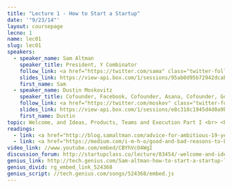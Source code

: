 ```yaml
---
title: "Lecture 1 - How to Start a Startup"
date: '"9/23/14"'
layout: coursepage
lecno: 1
name: lec01
slug: lec01
speakers:
  - speaker_name: Sam Altman
    speaker_title: President, Y Combinator
    follow_link: <a href="https://twitter.com/sama" class="twitter-follow-button" data-show-count="false" data-show-screen-name="true">Follow @sama</a>
    slides_link: https://view-api.box.com/1/sessions/95ab0d95b72942dcab9fe6e483b33d03/view
    first_name: Sam
  - speaker_name: Dustin Moskovitz
    speaker_title: Cofounder, Facebook, Cofounder, Asana, Cofounder, Good Ventures
    follow_link: <a href="https://twitter.com/moskov" class="twitter-follow-button" data-show-count="false" data-show-screen-name="true">Follow @moskov</a>
    slides_link: https://view-api.box.com/1/sessions/e8c318c1945d4d0a9b3ac3bab12f8558/view
    first_name: Dustin
topic: Welcome, and Ideas, Products, Teams and Execution Part I <br> <br> Why to Start a Startup
readings:
  - link: <a href="http://blog.samaltman.com/advice-for-ambitious-19-year-olds">Advice for Ambitious 19 year olds</a> by Sam Altman
  - link: <a href="https://medium.com/i-m-h-o/good-and-bad-reasons-to-become-an-entrepreneur-decf0766de8d">Good and Bad Reasons to Become an Entrepreneur</a> by Dustin Moskovitz
video_link: //www.youtube.com/embed/CBYhVcO4WgI
discussion_forum: http://startupclass.co/lecture/83454/-welcome-and-ideas-products-teams-and-execution-part-ibr
genius_link: http://tech.genius.com/Sam-altman-how-to-start-a-startup-lecture-1-annotated
genius_divid: rg_embed_link_524368
genius_script: //tech.genius.com/songs/524368/embed.js
---
```

